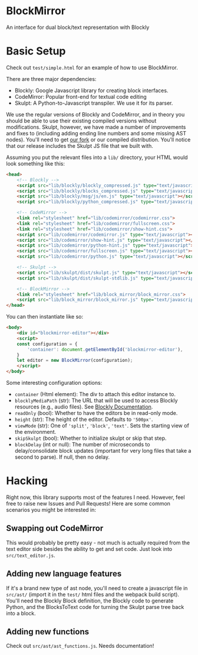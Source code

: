 # BlockMirror
An interface for dual block/text representation with Blockly

# Basic Setup

Check out `test/simple.html` for an example of how to use BlockMirror.

There are three major dependencies:

* Blockly: Google Javascript library for creating block interfaces.
* CodeMirror: Popular front-end for textual code editing
* Skulpt: A Python-to-Javascript transpiler. We use it for its parser.

We use the regular versions of Blockly and CodeMirror, and in theory you should be able to use their existing compiled versions without modifications. Skulpt, however, we have made a number of improvements and fixes to (including adding ending line numbers and some missing AST nodes). You'll need to get [our fork](https://github.com/blockpy-edu/skulpt) or our compiled distribution. You'll notice that our release includes the Skulpt JS file that we built with.

Assuming you put the relevant files into a `lib/` directory, your HTML would look something like this:

```html
<head>
    <!-- Blockly -->
    <script src="lib/blockly/blockly_compressed.js" type="text/javascript"></script>
    <script src="lib/blockly/blocks_compressed.js" type="text/javascript"></script>
    <script src="lib/blockly/msg/js/en.js" type="text/javascript"></script>
    <script src="lib/blockly/python_compressed.js" type="text/javascript"></script>

    <!-- CodeMirror -->
    <link rel="stylesheet" href="lib/codemirror/codemirror.css">
    <link rel="stylesheet" href="lib/codemirror/fullscreen.css">
    <link rel="stylesheet" href="lib/codemirror/show-hint.css">
    <script src="lib/codemirror/codemirror.js" type="text/javascript"></script>
    <script src="lib/codemirror/show-hint.js" type="text/javascript"></script>
    <script src="lib/codemirror/python-hint.js" type="text/javascript"></script>
    <script src="lib/codemirror/fullscreen.js" type="text/javascript"></script>
    <script src="lib/codemirror/python.js" type="text/javascript"></script>

    <!-- Skulpt -->
    <script src="lib/skulpt/dist/skulpt.js" type="text/javascript"></script>
    <script src="lib/skulpt/dist/skulpt-stdlib.js" type="text/javascript"></script>

    <!-- BlockMirror -->
    <link rel="stylesheet" href="lib/block_mirror/block_mirror.css">
    <script src="lib/block_mirror/block_mirror.js" type="text/javascript"></script>
</head>
```

You can then instantiate like so:

```html
<body>
    <div id="blockmirror-editor"></div>
    <script>
    const configuration = {
        'container': document.getElementById('blockmirror-editor'),
    }
    let editor = new BlockMirror(configuration);
    </script>
</body>
```

Some interesting configuration options:

* `container` (Html element): The div to attach this editor instance to.
* `blocklyMediaPath` (str): The URL that will be used to access Blockly resources (e.g., audio files). See [Blockly Documentation](https://developers.google.com/blockly/guides/get-started/web#configuration).
* `readOnly` (bool): Whether to have the editors be in read-only mode.
* `height` (str): The height of the editor. Defaults to `'500px'`.
* `viewMode` (str): One of `'split'`, `'block'`, `'text'`. Sets the starting view of the environment.
* `skipSkulpt` (bool): Whether to initialize skulpt or skip that step.
* `blockDelay` (int or null): The number of microseconds to delay/consolidate block updates (important for very long files that take a second to parse). If null, then no delay.

# Hacking

Right now, this library supports most of the features I need. However, feel free to raise new Issues and Pull Requests! Here are some common scenarios you might be interested in:

## Swapping out CodeMirror

This would probably be pretty easy - not much is actually required from the text editor side besides the ability to get and set code. Just look into `src/text_editor.js`.

## Adding new language features

If it's a brand new type of ast node, you'll need to create a javascript file in `src/ast/` (import it in the `test/` html files and the webpack build script). You'll need the Blockly Block definition, the Blockly code to generate Python, and the BlocksToText code for turning the Skulpt parse tree back into a block.

## Adding new functions

Check out `src/ast/ast_functions.js`. Needs documentation!
